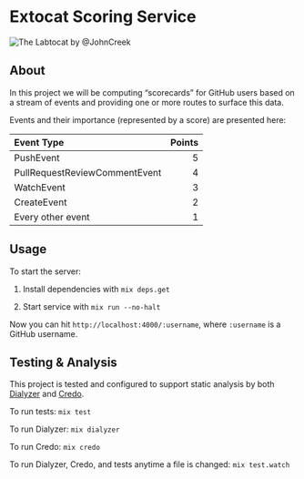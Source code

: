 # Extocat Scoring Service

![](https://octodex.github.com/images/labtocat.png "The Labtocat by @JohnCreek")

## About

In this project we will be computing “scorecards” for GitHub users based on a stream of events and providing one or more routes to surface this data.

Events and their importance (represented by a score) are presented here:

| Event Type                    | Points |
| :---------------------------- | -----: |
| PushEvent                     |      5 |
| PullRequestReviewCommentEvent |      4 |
| WatchEvent                    |      3 |
| CreateEvent                   |      2 |
| Every other event             |      1 |

## Usage

To start the server:

  1. Install dependencies with `mix deps.get`

  2. Start service with `mix run --no-halt`

Now you can hit `http://localhost:4000/:username`, where `:username` is a GitHub username.

## Testing & Analysis

This project is tested and configured to support static analysis by both [Dialyzer](http://erlang.org/doc/man/dialyzer.html) and [Credo](https://github.com/rrrene/credo).

To run tests: `mix test`

To run Dialyzer: `mix dialyzer`

To run Credo: `mix credo`

To run Dialyzer, Credo, and tests anytime a file is changed: `mix test.watch`
